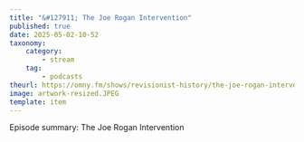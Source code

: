 ```yaml
---
title: "&#127911; The Joe Rogan Intervention"
published: true
date: 2025-05-02-10-52
taxonomy:
    category:
        - stream
    tag:
        - podcasts
theurl: https://omny.fm/shows/revisionist-history/the-joe-rogan-intervention
image: artwork-resized.JPEG
template: item
---
```


Episode summary: The Joe Rogan Intervention
